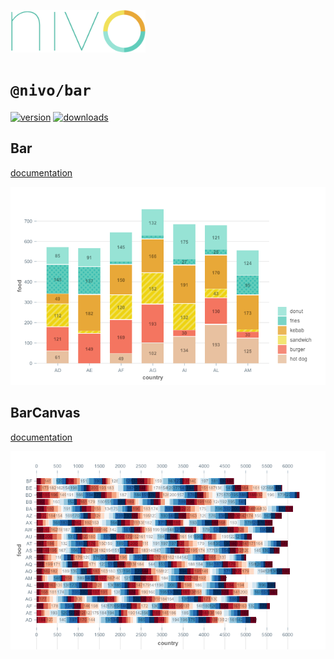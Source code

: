 <a href="https://nivo.rocks"><img alt="nivo" src="https://raw.githubusercontent.com/plouc/nivo/master/nivo.png" width="216" height="68"/></a>

# `@nivo/bar`

[![version](https://img.shields.io/npm/v/@nivo/bar?style=for-the-badge)](https://www.npmjs.com/package/@nivo/bar)
[![downloads](https://img.shields.io/npm/dm/@nivo/bar?style=for-the-badge)](https://www.npmjs.com/package/@nivo/bar)

## Bar

[documentation](http://nivo.rocks/bar/)

![Bar](https://raw.githubusercontent.com/plouc/nivo/master/website/src/assets/captures/bar.png)

## BarCanvas

[documentation](http://nivo.rocks/bar/canvas/)

![BarCanvas](https://raw.githubusercontent.com/plouc/nivo/master/website/src/assets/captures/bar-canvas.png)

